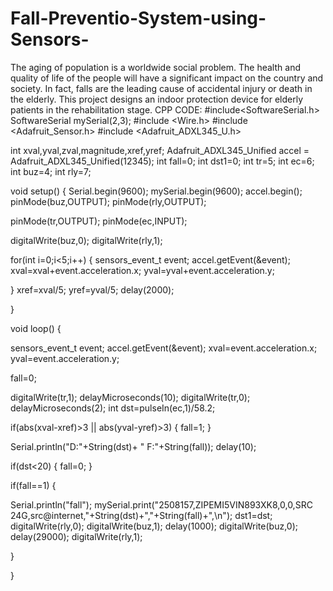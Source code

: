 # Fall-Preventio-System-using-Sensors-
The aging of population is a worldwide social problem. The health and quality of life of the people will have a significant impact on the country and society. In fact, falls are the leading cause of accidental injury or death in the elderly. This project designs an indoor protection device for elderly patients in the rehabilitation stage. 
CPP CODE:
#include<SoftwareSerial.h>
SoftwareSerial mySerial(2,3);
#include <Wire.h>
#include <Adafruit_Sensor.h>
#include <Adafruit_ADXL345_U.h>

int xval,yval,zval,magnitude,xref,yref;
Adafruit_ADXL345_Unified accel = Adafruit_ADXL345_Unified(12345);
int fall=0;
int dst1=0;
int tr=5;
int ec=6;
int buz=4;
int rly=7;

void setup() {
  Serial.begin(9600); 
mySerial.begin(9600); 
accel.begin();
  pinMode(buz,OUTPUT);
  pinMode(rly,OUTPUT);

   pinMode(tr,OUTPUT);
  pinMode(ec,INPUT);

  digitalWrite(buz,0);
  digitalWrite(rly,1);

for(int i=0;i<5;i++)
{
  sensors_event_t event; 
 accel.getEvent(&event);
 xval=xval+event.acceleration.x; 
 yval=yval+event.acceleration.y;
 
}
  xref=xval/5;
  yref=yval/5;
  delay(2000);

}

void loop() {


 sensors_event_t event; 
 accel.getEvent(&event);
 xval=event.acceleration.x; 
 yval=event.acceleration.y;
 
 fall=0;
  
digitalWrite(tr,1);
delayMicroseconds(10);
digitalWrite(tr,0);
delayMicroseconds(2);
int dst=pulseIn(ec,1)/58.2;

if(abs(xval-xref)>3 || abs(yval-yref)>3)
  {
    fall=1;
  }

Serial.println("D:"+String(dst)+ " F:"+String(fall));
delay(10);

if(dst<20)
{
  fall=0;
}

if(fall==1)
{
  
Serial.println("fall");
mySerial.print("2508157,ZIPEMI5VIN893XK8,0,0,SRC 24G,src@internet,"+String(dst)+","+String(fall)+",\n");
dst1=dst;
digitalWrite(rly,0);
digitalWrite(buz,1);
delay(1000);
digitalWrite(buz,0);
delay(29000);
digitalWrite(rly,1);

}
    
}
